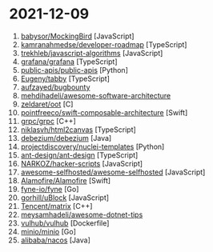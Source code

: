 # 2021-12-09

1. [babysor/MockingBird](https://github.com/babysor/MockingBird "🚀AI拟声: 5秒内克隆您的声音并生成任意语音内容 Clone a voice in 5 seconds to generate arbitrary speech in real-time") [JavaScript]
2. [kamranahmedse/developer-roadmap](https://github.com/kamranahmedse/developer-roadmap "Roadmap to becoming a web developer in 2021") [TypeScript]
3. [trekhleb/javascript-algorithms](https://github.com/trekhleb/javascript-algorithms "📝 Algorithms and data structures implemented in JavaScript with explanations and links to further readings") [JavaScript]
4. [grafana/grafana](https://github.com/grafana/grafana "The open and composable observability and data visualization platform. Visualize metrics, logs, and traces from multiple sources like Prometheus, Loki, Elasticsearch, InfluxDB, Postgres and many more.") [TypeScript]
5. [public-apis/public-apis](https://github.com/public-apis/public-apis "A collective list of free APIs") [Python]
6. [Eugeny/tabby](https://github.com/Eugeny/tabby "A terminal for a more modern age (formerly Terminus)") [TypeScript]
7. [aufzayed/bugbounty](https://github.com/aufzayed/bugbounty "Bugbounty Resources") 
8. [mehdihadeli/awesome-software-architecture](https://github.com/mehdihadeli/awesome-software-architecture "A curated list of awesome articles, videos, and other resources to learn and practice about software architecture, patterns, and principles.") 
9. [zeldaret/oot](https://github.com/zeldaret/oot "Decompilation of The Legend of Zelda: Ocarina of Time") [C]
10. [pointfreeco/swift-composable-architecture](https://github.com/pointfreeco/swift-composable-architecture "A library for building applications in a consistent and understandable way, with composition, testing, and ergonomics in mind.") [Swift]
11. [grpc/grpc](https://github.com/grpc/grpc "The C based gRPC (C++, Python, Ruby, Objective-C, PHP, C#)") [C++]
12. [niklasvh/html2canvas](https://github.com/niklasvh/html2canvas "Screenshots with JavaScript") [TypeScript]
13. [debezium/debezium](https://github.com/debezium/debezium "Change data capture for a variety of databases. Please log issues at https://issues.redhat.com/browse/DBZ.") [Java]
14. [projectdiscovery/nuclei-templates](https://github.com/projectdiscovery/nuclei-templates "Community curated list of templates for the nuclei engine to find security vulnerabilities.") [Python]
15. [ant-design/ant-design](https://github.com/ant-design/ant-design "An enterprise-class UI design language and React UI library") [TypeScript]
16. [NARKOZ/hacker-scripts](https://github.com/NARKOZ/hacker-scripts "Based on a true story") [JavaScript]
17. [awesome-selfhosted/awesome-selfhosted](https://github.com/awesome-selfhosted/awesome-selfhosted "A list of Free Software network services and web applications which can be hosted on your own servers") [JavaScript]
18. [Alamofire/Alamofire](https://github.com/Alamofire/Alamofire "Elegant HTTP Networking in Swift") [Swift]
19. [fyne-io/fyne](https://github.com/fyne-io/fyne "Cross platform GUI in Go inspired by Material Design") [Go]
20. [gorhill/uBlock](https://github.com/gorhill/uBlock "uBlock Origin - An efficient blocker for Chromium and Firefox. Fast and lean.") [JavaScript]
21. [Tencent/matrix](https://github.com/Tencent/matrix "Matrix is a plugin style, non-invasive APM system developed by WeChat.") [C++]
22. [meysamhadeli/awesome-dotnet-tips](https://github.com/meysamhadeli/awesome-dotnet-tips "Curated list of awesome tips and tricks and resources in .net world.") 
23. [vulhub/vulhub](https://github.com/vulhub/vulhub "Pre-Built Vulnerable Environments Based on Docker-Compose") [Dockerfile]
24. [minio/minio](https://github.com/minio/minio "High Performance, Kubernetes Native Object Storage") [Go]
25. [alibaba/nacos](https://github.com/alibaba/nacos "an easy-to-use dynamic service discovery, configuration and service management platform for building cloud native applications.") [Java]
